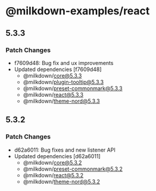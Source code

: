 # @milkdown-examples/react

## 5.3.3

### Patch Changes

-   f7609d48: Bug fix and ux improvements
-   Updated dependencies [f7609d48]
    -   @milkdown/core@5.3.3
    -   @milkdown/plugin-tooltip@5.3.3
    -   @milkdown/preset-commonmark@5.3.3
    -   @milkdown/react@5.3.3
    -   @milkdown/theme-nord@5.3.3

## 5.3.2

### Patch Changes

-   d62a6011: Bug fixes and new listener API
-   Updated dependencies [d62a6011]
    -   @milkdown/core@5.3.2
    -   @milkdown/preset-commonmark@5.3.2
    -   @milkdown/react@5.3.2
    -   @milkdown/theme-nord@5.3.2
